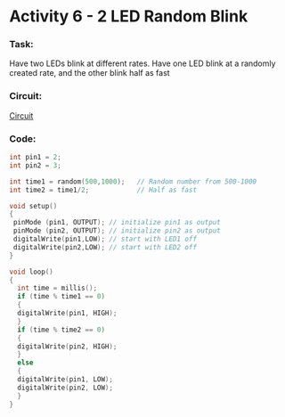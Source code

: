 # Activity 6 - 2 LED Random Blink

### Task:
Have two LEDs blink at different rates.
Have one LED blink at a randomly created rate, and the other blink half as fast

### Circuit:
[Circuit](https://github.com/bmesbuildteamucla/bmesbuildteamucla.github.io/blob/master/Workshops/Workshop%202%20-%20Coding%20and%20Arduino/Activity%206%20-%202%20LED%20Random%20Blink/Activity%206.png)
### Code:
```C++
int pin1 = 2;
int pin2 = 3; 

int time1 = random(500,1000);	// Random number from 500-1000
int time2 = time1/2;   			// Half as fast

void setup() 
{ 
 pinMode (pin1, OUTPUT); // initialize pin1 as output
 pinMode (pin2, OUTPUT); // initialize pin2 as output
 digitalWrite(pin1,LOW); // start with LED1 off
 digitalWrite(pin2,LOW); // start with LED2 off
}

void loop() 
{ 
  int time = millis();
  if (time % time1 == 0) 
  {
  digitalWrite(pin1, HIGH);
  }
  if (time % time2 == 0) 
  {
  digitalWrite(pin2, HIGH);
  }
  else
  {
  digitalWrite(pin1, LOW);
  digitalWrite(pin2, LOW);
  }
}
```
